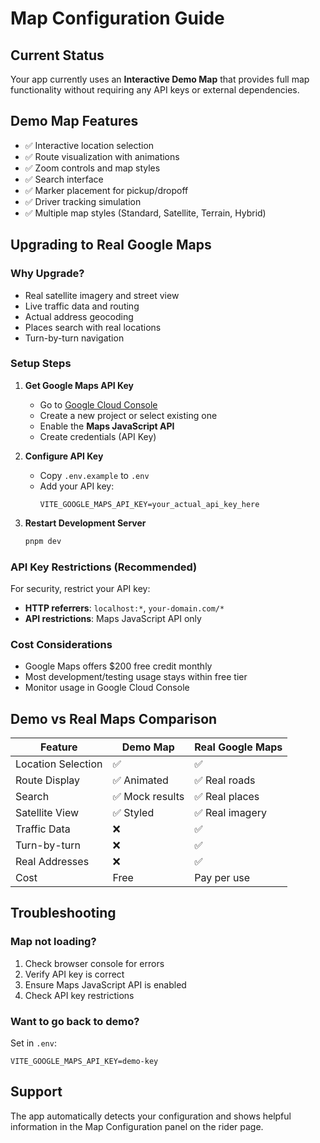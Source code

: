 # Map Configuration Guide

## Current Status
Your app currently uses an **Interactive Demo Map** that provides full map functionality without requiring any API keys or external dependencies.

## Demo Map Features
- ✅ Interactive location selection
- ✅ Route visualization with animations
- ✅ Zoom controls and map styles
- ✅ Search interface
- ✅ Marker placement for pickup/dropoff
- ✅ Driver tracking simulation
- ✅ Multiple map styles (Standard, Satellite, Terrain, Hybrid)

## Upgrading to Real Google Maps

### Why Upgrade?
- Real satellite imagery and street view
- Live traffic data and routing
- Actual address geocoding
- Places search with real locations
- Turn-by-turn navigation

### Setup Steps

1. **Get Google Maps API Key**
   - Go to [Google Cloud Console](https://console.cloud.google.com/)
   - Create a new project or select existing one
   - Enable the **Maps JavaScript API**
   - Create credentials (API Key)

2. **Configure API Key**
   - Copy `.env.example` to `.env`
   - Add your API key:
     ```
     VITE_GOOGLE_MAPS_API_KEY=your_actual_api_key_here
     ```

3. **Restart Development Server**
   ```bash
   pnpm dev
   ```

### API Key Restrictions (Recommended)
For security, restrict your API key:
- **HTTP referrers**: `localhost:*`, `your-domain.com/*`
- **API restrictions**: Maps JavaScript API only

### Cost Considerations
- Google Maps offers $200 free credit monthly
- Most development/testing usage stays within free tier
- Monitor usage in Google Cloud Console

## Demo vs Real Maps Comparison

| Feature | Demo Map | Real Google Maps |
|---------|----------|------------------|
| Location Selection | ✅ | ✅ |
| Route Display | ✅ Animated | ✅ Real roads |
| Search | ✅ Mock results | ✅ Real places |
| Satellite View | ✅ Styled | ✅ Real imagery |
| Traffic Data | ❌ | ✅ |
| Turn-by-turn | ❌ | ✅ |
| Real Addresses | ❌ | ✅ |
| Cost | Free | Pay per use |

## Troubleshooting

### Map not loading?
1. Check browser console for errors
2. Verify API key is correct
3. Ensure Maps JavaScript API is enabled
4. Check API key restrictions

### Want to go back to demo?
Set in `.env`:
```
VITE_GOOGLE_MAPS_API_KEY=demo-key
```

## Support
The app automatically detects your configuration and shows helpful information in the Map Configuration panel on the rider page.
